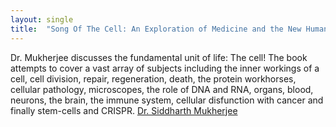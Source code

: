 ```yaml
---
layout: single
title:  "Song Of The Cell: An Exploration of Medicine and the New Human"
---
```

Dr. Mukherjee discusses the fundamental unit of life: The cell! The book attempts to cover a vast array of subjects including the inner workings of a cell, cell division, repair, regeneration, death, the protein workhorses, cellular pathology, microscopes,  the role of DNA and RNA, organs, blood, neurons, the brain, the immune system, cellular disfunction with cancer and finally stem-cells and CRISPR. 
[Dr. Siddharth Mukherjee](https://www.amazon.com/Emperor-All-Maladies-Biography-Cancer/dp/1439170916)
